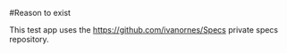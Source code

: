 #Reason to exist

This test app uses the https://github.com/ivanornes/Specs private specs repository.
